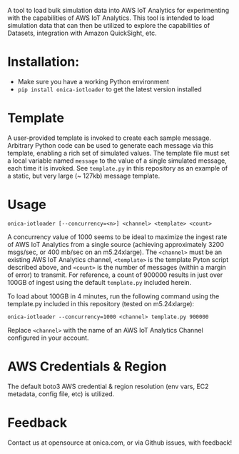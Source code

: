 A tool to load bulk simulation data into AWS IoT Analytics for experimenting with the capabilities of AWS IoT Analytics. This tool is intended to load simulation data that can then be utilized to explore the capabilities of Datasets, integration with Amazon QuickSight, etc.

Installation:
=======
- Make sure you have a working Python environment
- `pip install onica-iotloader` to get the latest version installed

Template
=======
A user-provided template is invoked to create each sample message. Arbitrary Python code can be used to generate each message via this template, enabling a rich set of simulated values. The template file must set a local variable named `message` to the value of a single simulated message, each time it is invoked. See `template.py` in this repository as an example of a static, but very large (~ 127kb) message template.

Usage
=======
`onica-iotloader [--concurrency=<n>] <channel> <template> <count>`

A concurrency value of 1000 seems to be ideal to maximize the ingest rate of AWS IoT Analytics from a single source (achieving approximately 3200 msgs/sec, or 400 mb/sec on an m5.24xlarge). The `<channel>` must be an existing AWS IoT Analytics channel, `<template>` is the template Pyton script described above, and `<count>` is the number of messages (within a margin of error) to transmit. For reference, a count of 900000 results in just over 100GB of ingest using the default `template.py` included herein.

To load about 100GB in 4 minutes, run the following command using the template.py included in this repository (tested on m5.24xlarge):

`onica-iotloader --concurrency=1000 <channel> template.py 900000`

Replace `<channel>` with the name of an AWS IoT Analytics Channel configured in your account.

AWS Credentials & Region
========
The default boto3 AWS credential & region resolution (env vars, EC2 metadata, config file, etc) is utilized.

Feedback
=======
Contact us at opensource at onica.com, or via Github issues, with feedback!
